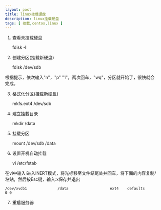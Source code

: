 ```yaml
---
layout: post
title: linux挂载硬盘
description: linux挂载硬盘
tags: [ 挂载,centos,linux ]
---
```


1. 查看未挂载硬盘

	fdisk -l

2. 创建分区(挂载新硬盘)

	fdisk /dev/sdb


根据提示，依次输入"n"，"p" "1"，两次回车，"wq"，分区就开始了，很快就会完成。

3. 格式化分区(挂载新硬盘)

	mkfs.ext4 /dev/sdb

4. 建立挂载目录
	
	mkdir /data

5. 挂载分区

	mount /dev/sdb /data

6. 设置开机自动挂载
	
	vi /etc/fstab

在vi中输入i进入INERT模式，将光标移至文件结尾处并回车，将下面的内容复制/粘贴，然后按Esc键，输入:x保存并退出

	/dev/xvdb1              /data                   ext4    defaults        0 0

7. 重启服务器